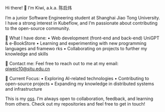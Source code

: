 Hi there! 👋 I’m Kiwi, a.k.a. 陈启炜

I’m a junior Software Engineering student at Shanghai Jiao Tong University. I have a strong interest in Kubeflow, and I’m passionate about contributing to the open-source community.

💼 What I have done:
	•	Web development (front-end and back-end) UniGPT & e-BookStore
	•	Learning and experimenting with new programming languages and framewo  rks
	•	Collaborating on projects to further my knowledge and skills

📧 Contact me:
Feel free to reach out to me at my email: qiweic10@sjtu.edu.cn

🌱 Current Focus:
	•	Exploring AI-related technologies
	•	Contributing to open-source projects
	•	Expanding my knowledge in distributed systems and infrastructure

This is my [oss](https://ossinsight.io/analyze/kiwi142857).
I’m always open to collaboration, feedback, and learning from others. Check out my repositories and feel free to get in touch!

